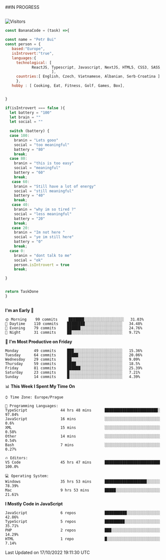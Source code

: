 ##IN PROGRESS
##
![Visitors](https://komarev.com/ghpvc/?username=petrbui&style=for-the-badge&label=Visitors+👀)
```Javascript
const BananaCode = (task) =>{

const name = "Petr Bui"
const person = {
   based:"Europe",
   isIntrovert:"true",
   languages:{
     technological: [ 
            ReactJS, Typescript, Javascript, NextJS, HTML5, CSS3, SASS, Redux, Node, Storybook, Styled-Component
                     ],
     countries:[ English, Czech, Vietnamese, Albanian, Serb-Croatina ]
     },
   hobby : [ Cooking, Eat, Fitness, Golf, Games, Box],


}

if(isIntrovert === false ){
  let battery = "100"
  let brain = ""
  let social = ""
  
  switch (battery) {
  case 100:
    branin = "Lets gooo"
    social = "too meaningful"
    battery = "80"
    break;
  case 80:
    branin = "this is too easy"
    social = "meaningful"
    battery = "60"
    break;
   case 60:
    branin = "Still have a lot of energy"
    social = "still meaningful"
    battery = "40"
    break;
   case 40:
    branin = "why im so tired ?"
    social = "less meaningful"
    battery = "20"
    break;
   case 20:
    branin = "Im not here "
    social = "ye im still here"
    battery = "0"
    break;
  case 0:
    branin = "dont talk to me"
    social = "ok"
    person.isIntrovert = true
    break;

}


return TaskDone
}
```



##
<!--
[![My GitHub stats](https://github-readme-stats.vercel.app/api?username=petrbui&theme=github_dark)](https://github.com/anuraghazra/github-readme-stats)

[![My wakatime stats](https://github-readme-stats.vercel.app/api/wakatime?username=petrbui&theme=github_dark)](https://github.com/anuraghazra/github-readme-stats)
-->
<!--START_SECTION:waka-->
**I'm an Early 🐤** 

```text
🌞 Morning    99 commits     ███████░░░░░░░░░░░░░░░░░░   31.03% 
🌆 Daytime    110 commits    ████████░░░░░░░░░░░░░░░░░   34.48% 
🌃 Evening    79 commits     ██████░░░░░░░░░░░░░░░░░░░   24.76% 
🌙 Night      31 commits     ██░░░░░░░░░░░░░░░░░░░░░░░   9.72%

```
📅 **I'm Most Productive on Friday** 

```text
Monday       49 commits     ███░░░░░░░░░░░░░░░░░░░░░░   15.36% 
Tuesday      64 commits     █████░░░░░░░░░░░░░░░░░░░░   20.06% 
Wednesday    29 commits     ██░░░░░░░░░░░░░░░░░░░░░░░   9.09% 
Thursday     59 commits     ████░░░░░░░░░░░░░░░░░░░░░   18.5% 
Friday       81 commits     ██████░░░░░░░░░░░░░░░░░░░   25.39% 
Saturday     23 commits     █░░░░░░░░░░░░░░░░░░░░░░░░   7.21% 
Sunday       14 commits     █░░░░░░░░░░░░░░░░░░░░░░░░   4.39%

```


📊 **This Week I Spent My Time On** 

```text
⌚︎ Time Zone: Europe/Prague

💬 Programming Languages: 
TypeScript               44 hrs 48 mins      ████████████████████████░   97.84% 
JavaScript               16 mins             ░░░░░░░░░░░░░░░░░░░░░░░░░   0.6% 
XML                      15 mins             ░░░░░░░░░░░░░░░░░░░░░░░░░   0.58% 
Other                    14 mins             ░░░░░░░░░░░░░░░░░░░░░░░░░   0.54% 
Bash                     7 mins              ░░░░░░░░░░░░░░░░░░░░░░░░░   0.27%

🔥 Editors: 
VS Code                  45 hrs 47 mins      █████████████████████████   100.0%

💻 Operating System: 
Windows                  35 hrs 53 mins      ███████████████████░░░░░░   78.39% 
Mac                      9 hrs 53 mins       █████░░░░░░░░░░░░░░░░░░░░   21.61%

```

**I Mostly Code in JavaScript** 

```text
JavaScript               6 repos             ██████████░░░░░░░░░░░░░░░   42.86% 
TypeScript               5 repos             █████████░░░░░░░░░░░░░░░░   35.71% 
PHP                      2 repos             ███░░░░░░░░░░░░░░░░░░░░░░   14.29% 
HTML                     1 repo              █░░░░░░░░░░░░░░░░░░░░░░░░   7.14%

```



 Last Updated on 17/10/2022 19:11:30 UTC
<!--END_SECTION:waka-->
